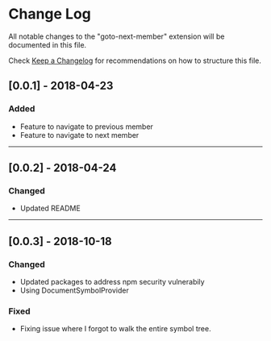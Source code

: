 # Change Log
All notable changes to the "goto-next-member" extension will be documented in this file.

Check [Keep a Changelog](http://keepachangelog.com/) for recommendations on how to structure this file.

## [0.0.1] - 2018-04-23

### Added

- Feature to navigate to previous member
- Feature to navigate to next member

------------------------------------------------------------------------------------------------------

## [0.0.2] - 2018-04-24

### Changed

- Updated README

------------------------------------------------------------------------------------------------------

## [0.0.3] - 2018-10-18

### Changed

- Updated packages to address npm security vulnerabily
- Using DocumentSymbolProvider

### Fixed

- Fixing issue where I forgot to walk the entire symbol tree.
